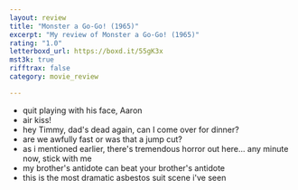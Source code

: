 ```yaml
---
layout: review
title: "Monster a Go-Go! (1965)"
excerpt: "My review of Monster a Go-Go! (1965)"
rating: "1.0"
letterboxd_url: https://boxd.it/55gK3x
mst3k: true
rifftrax: false
category: movie_review

---
```


* quit playing with his face, Aaron
* air kiss!
* hey Timmy, dad's dead again, can I come over for dinner?
* are we awfully fast or was that a jump cut?
* as i mentioned earlier, there's tremendous horror out here... any minute now, stick with me
* my brother's antidote can beat your brother's antidote
* this is the most dramatic asbestos suit scene i've seen